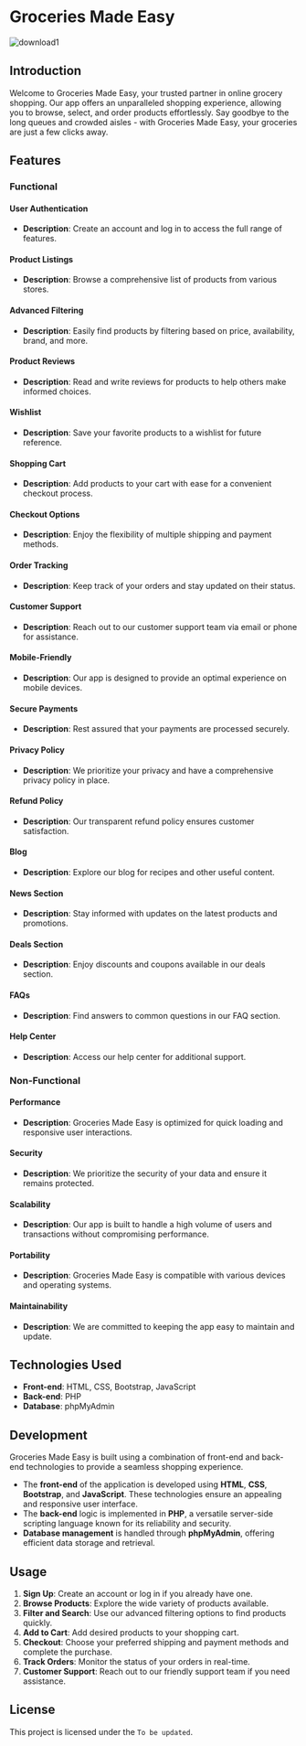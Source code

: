 # Groceries Made Easy
![download1](https://github.com/AhmadFrazDEV/SE_Project_GroceriesMadeEasy/assets/99407553/8f190c0a-0178-4c9c-aaaa-a9a968258fc6)

## Introduction

Welcome to Groceries Made Easy, your trusted partner in online grocery shopping. Our app offers an unparalleled shopping experience, allowing you to browse, select, and order products effortlessly. Say goodbye to the long queues and crowded aisles - with Groceries Made Easy, your groceries are just a few clicks away.

## Features

### Functional

#### User Authentication

- **Description**: Create an account and log in to access the full range of features.

#### Product Listings

- **Description**: Browse a comprehensive list of products from various stores.

#### Advanced Filtering

- **Description**: Easily find products by filtering based on price, availability, brand, and more.

#### Product Reviews

- **Description**: Read and write reviews for products to help others make informed choices.

#### Wishlist

- **Description**: Save your favorite products to a wishlist for future reference.

#### Shopping Cart

- **Description**: Add products to your cart with ease for a convenient checkout process.

#### Checkout Options

- **Description**: Enjoy the flexibility of multiple shipping and payment methods.

#### Order Tracking

- **Description**: Keep track of your orders and stay updated on their status.

#### Customer Support

- **Description**: Reach out to our customer support team via email or phone for assistance.

#### Mobile-Friendly

- **Description**: Our app is designed to provide an optimal experience on mobile devices.

#### Secure Payments

- **Description**: Rest assured that your payments are processed securely.

#### Privacy Policy

- **Description**: We prioritize your privacy and have a comprehensive privacy policy in place.

#### Refund Policy

- **Description**: Our transparent refund policy ensures customer satisfaction.

#### Blog

- **Description**: Explore our blog for recipes and other useful content.

#### News Section

- **Description**: Stay informed with updates on the latest products and promotions.

#### Deals Section

- **Description**: Enjoy discounts and coupons available in our deals section.

#### FAQs

- **Description**: Find answers to common questions in our FAQ section.

#### Help Center

- **Description**: Access our help center for additional support.

### Non-Functional

#### Performance

- **Description**: Groceries Made Easy is optimized for quick loading and responsive user interactions.

#### Security

- **Description**: We prioritize the security of your data and ensure it remains protected.

#### Scalability

- **Description**: Our app is built to handle a high volume of users and transactions without compromising performance.

#### Portability

- **Description**: Groceries Made Easy is compatible with various devices and operating systems.

#### Maintainability

- **Description**: We are committed to keeping the app easy to maintain and update.

## Technologies Used

- **Front-end**: HTML, CSS, Bootstrap, JavaScript
- **Back-end**: PHP
- **Database**: phpMyAdmin

## Development

Groceries Made Easy is built using a combination of front-end and back-end technologies to provide a seamless shopping experience.

- The **front-end** of the application is developed using **HTML**, **CSS**, **Bootstrap**, and **JavaScript**. These technologies ensure an appealing and responsive user interface.
- The **back-end** logic is implemented in **PHP**, a versatile server-side scripting language known for its reliability and security.
- **Database management** is handled through **phpMyAdmin**, offering efficient data storage and retrieval.

## Usage

1. **Sign Up**: Create an account or log in if you already have one.
2. **Browse Products**: Explore the wide variety of products available.
3. **Filter and Search**: Use our advanced filtering options to find products quickly.
4. **Add to Cart**: Add desired products to your shopping cart.
5. **Checkout**: Choose your preferred shipping and payment methods and complete the purchase.
6. **Track Orders**: Monitor the status of your orders in real-time.
7. **Customer Support**: Reach out to our friendly support team if you need assistance.

## License

This project is licensed under the ```To be updated```.
